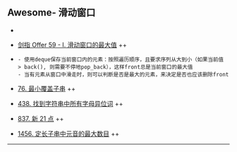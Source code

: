 ## Awesome- 滑动窗口

- 

- [剑指 Offer 59 - I. 滑动窗口的最大值](https://leetcode.cn/problems/hua-dong-chuang-kou-de-zui-da-zhi-lcof/) ++

- ```
  - 使用deque保存当前窗口内的元素：按照遍历顺序，且要求序列从大到小（如果当前值 > back(), 则需要不停地pop_back），这样front总是当前窗口的最大值
  - 当有元素从窗口中滑走时，则可以判断是否是最大的元素，来决定是否也应该删除front
  ```

  

- [76. 最小覆盖子串](https://leetcode-cn.com/problems/minimum-window-substring/) ++

- [438. 找到字符串中所有字母异位词](https://leetcode-cn.com/problems/find-all-anagrams-in-a-string/) ++

- [837. 新 21 点](https://leetcode-cn.com/problems/new-21-game/) ++

- [1456. 定长子串中元音的最大数目](https://leetcode-cn.com/problems/maximum-number-of-vowels-in-a-substring-of-given-length/) ++

------

